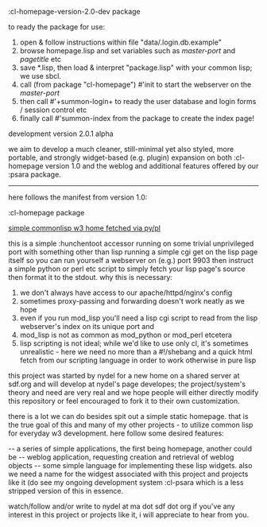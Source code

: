 :cl-homepage-version-2.0-dev package

to ready the package for use:

1) open & follow instructions within file "data/.login.db.example"
2) browse homepage.lisp and set variables such as *master-port* and *pagetitle* etc
3) save *.lisp, then load & interpret "package.lisp" with your common lisp; we use sbcl.
4) call (from package "cl-homepage") #'init to start the webserver on the *master-port*
5) then call #'+summon-login+ to ready the user database and login forms / session control etc
6) finally call #'summon-index from the package to create the index page!

development version 2.0.1 alpha

we aim to develop a much cleaner, still-minimal yet also styled, more portable,
and strongly widget-based (e.g. plugin) expansion on both :cl-homepage version
1.0 and the weblog and additional features offered by our :psara package.


----------


here follows the manifest from version 1.0:

:cl-homepage package

[simple commonlisp w3 home fetched via py/pl](http://nydel.sdf.org)

this is a simple :hunchentoot accessor running on some trivial unprivileged port
with something other than lisp running a simple cgi get on the lisp page itself
so you can run yourself a webserver on (e.g.) port 9903 then instruct a simple
python or perl etc script to simply fetch your lisp page's source then format it
to the stdout.  why this is necessary:

1) we don't always have access to our apache/httpd/nginx's config
2) sometimes proxy-passing and forwarding doesn't work neatly as we hope
3) even if you run mod_lisp you'll need a lisp cgi script to read from the lisp
   webserver's index on its unique port and
4) mod_lisp is not as common as mod_python or mod_perl etcetera
5) lisp scripting is not ideal; while we'd like to use only cl, it's sometimes
   unrealistic - here we need no more than a #!/shebang and a quick html fetch
   from our scripting language in order to work otherwise in pure lisp

this project was started by nydel for a new home on a shared server at sdf.org
and will develop at nydel's page developes; the project/system's theory and need
are very real and we hope people will either directly modify this repository or
feel encouraged to fork it to their own customization.

there is a lot we can do besides spit out a simple static homepage. that is the
true goal of this and many of my other projects - to utilize common lisp for
everyday w3 development.  here follow some desired features:

-- a series of simple applications, the first being homepage, another could be
-- weblog application, requesting creation and retrieval of weblog objects
-- some simple language for implementing these lisp widgets. also we need a name
   for the widgest associated with this project and projects like it (do see my
   ongoing development system :cl-psara which is a less stripped version of this
   in essence.

watch/follow and/or write to nydel at ma dot sdf dot org if you've any interest
in this project or projects like it, i will appreciate to hear from you.